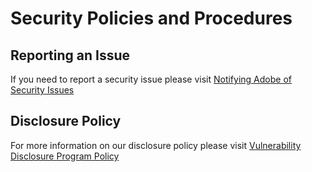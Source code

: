 # Security Policies and Procedures

## Reporting an Issue

If you need to report a security issue please visit [Notifying Adobe of Security Issues](https://helpx.adobe.com/ca/security/alertus.html)

## Disclosure Policy

For more information on our disclosure policy please visit [Vulnerability Disclosure Program Policy](https://helpx.adobe.com/security/policy.html)